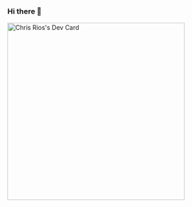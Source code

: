 ### Hi there 👋

<!--
**crismancilla36/crismancilla36** is a ✨ _special_ ✨ repository because its `README.md` (this file) appears on your GitHub profile.

Here are some ideas to get you started:

- 🔭 I’m currently 
- 🌱 I’m currently learning ...
- 👯 I’m looking to collaborate on ...
- 🤔 I’m looking for help with ...
- 💬 Ask me about ...
- 📫 How to reach me: ...
- 😄 Pronouns: ...
- ⚡ Fun fact: ...
-->

<a href="https://app.daily.dev/crismancilla36"><img src="https://api.daily.dev/devcards/bdff467b0eff44e4b3f21efee4f9d56d.png?r=2dq" width="400" alt="Chris Rios's Dev Card"/></a>
